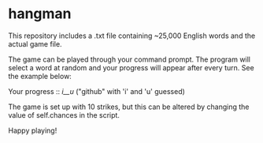 # hangman

This repository includes a .txt file containing ~25,000 English words and the actual game file.

The game can be played through your command prompt. The program will select a word at random and your progress will appear after every turn. See the example below:

Your progress :: _i__u_ ("github" with 'i' and 'u' guessed)

The game is set up with 10 strikes, but this can be altered by changing the value of self.chances in the script.

Happy playing!
